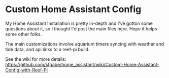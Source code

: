 # Custom Home Assistant Config

My Home Assistant Installation is pretty in-depth and I've gotton some questions about it, so I thought I'd post the main files here. Hope it helps some other folks.

The main customizations involve aquarium timers syncing with weather and tide data, and api links to a reef-pi build.

See the wiki for more details: https://github.com/sfgabe/home_assistant/wiki/Custom-Home-Assistant-Config-with-Reef-Pi
